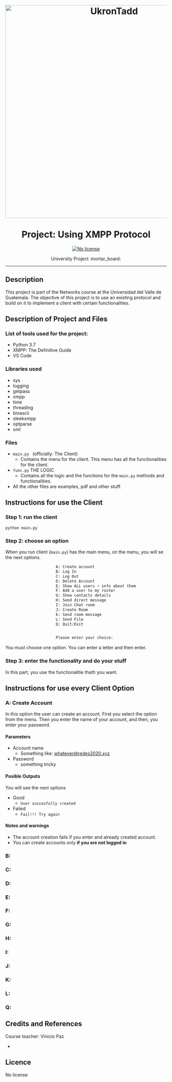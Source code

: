 <h1 align="center">
<br>
  <img src="https://www.briskbraintech.com/wp-content/uploads/2019/10/IoT-briskbraintech-1-1024x871.jpg" alt="UkronTadd" width="664"> 
<br>
<br>
Project: Using XMPP Protocol
</h1>
    
<p align="center">
  
  <a href="https://opensource.org/licenses/MIT">
    <img src="https://img.shields.io/static/v1?label=License&message=NoLicense&color=<COLOR>" alt="No license">
  </a>
</p>

<p align="center">University Project :mortar_board:</p>

<hr />

## Description

This project is part of the Networks course at the Universidad del Valle de Guatemala. The objective of this project is to use an existing protocol and build on it to implement a client with certain functionalities.

## Description of Project and Files

### List of tools used for the project:

- Python 3.7
- XMPP: The Definitive Guide
- VS Code

### Libraries used
- sys
- logging
- getpass
- xmpp
- time
- threading
- binascii
- sleekxmpp
- optparse
- xml

### Files
- `main.py ` (officially: The Client)
  - Contains the menu for the client. This menu has all the functionalities for the client.
- `func.py` THE LOGIC
  - Contains all the logic and the functions for the `main.py` methods and functionalities.
- All the other files are examples, pdf and other stuff.

## Instructions for use the Client
### Step 1: run the client
`python main.py`

### Step 2: choose an option
When you run client (`main.py`) has the main menu, on the menu, you will se the next options.
```python
                      A: Create account
                      B: Log In
                      C: Log Out
                      D: Delete Account
                      E: Show ALL users + info about them
                      F: Add a user to my roster
                      G: Show contacts details
                      H: Send direct message
                      I: Join Chat room
                      J: Create Room
                      k: Send room message
                      L: Send File
                      Q: Quit/Exit


                      Please enter your choice:
```
You must choose one option. You can enter a letter and then enter.

### Step 3: enter the functionality and do your stuff
In this part, you use the functionalitie thath you want.


## Instructions for use every Client Option

### A: Create Account
In this option the user can create an account.
First you select the option from the menu. Then you enter the name of your account, and then, you enter your password.
#### Parameters
- Account name
  - Something like: whatever@redes2020.xyz
- Password
  - something tricky

#### Posible Outputs
You will see the next options
- Good
  - `User succesfully created`
- Failed
  - `Fail!!! Try again`

#### Notes and warnings
- The account creation fails if you enter and already created account.
- You can create accounts only **if you are not logged in**
### B: 

### C: 
### D: 
### E: 
### F: 
### G: 
### H: 
### I: 
### J: 
### K: 
### L: 
### Q: 
## Credits and References
Course teacher: Vinicio Paz

- 

## Licence
No license
